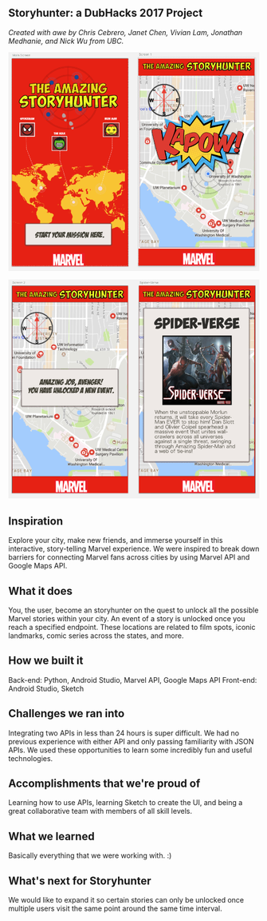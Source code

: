 ## Storyhunter: a DubHacks 2017 Project 
*Created with awe by Chris Cebrero, Janet Chen, Vivian Lam, Jonathan Medhanie, and Nick Wu from UBC.*

![screen-1](https://raw.githubusercontent.com/janet-chen/STORYHUNTER/master/screens-1.png)

![screen-2](https://raw.githubusercontent.com/janet-chen/STORYHUNTER/master/screens-2.png)

## Inspiration
Explore your city, make new friends, and immerse yourself in this interactive, story-telling Marvel experience. 
We were inspired to break down barriers for connecting Marvel fans across cities by using Marvel API and Google Maps API. 

## What it does
You, the user, become an storyhunter on the quest to unlock all the possible Marvel stories within your city. An event of a story is unlocked once you reach a specified endpoint. These locations are related to film spots, iconic landmarks, comic series across the states, and more. 

## How we built it
Back-end: Python, Android Studio, Marvel API, Google Maps API
Front-end: Android Studio, Sketch

## Challenges we ran into
Integrating two APIs in less than 24 hours is super difficult. We had no previous experience with either API and only passing familiarity with JSON APIs. We used these opportunities to learn some incredibly fun and useful technologies.

## Accomplishments that we're proud of
Learning how to use APIs, learning Sketch to create the UI, and being a great collaborative team with members of all skill levels.

## What we learned
Basically everything that we were working with. :) 

## What's next for Storyhunter
We would like to expand it so certain stories can only be unlocked once multiple users visit the same point around the same time interval. 

